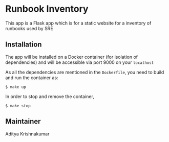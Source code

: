# Runbook Inventory

This app is a Flask app which is for a static website for a inventory of runbooks used by SRE

## Installation

The app will be installed on a Docker container (for isolation of dependencies) and will be accessible via port 9000 on your `localhost`

As all the dependencies are mentioned in the `Dockerfile`, you need to build and run the container as:

```
$ make up
```

In order to stop and remove the container,

```
$ make stop
```

## Maintainer

Aditya Krishnakumar